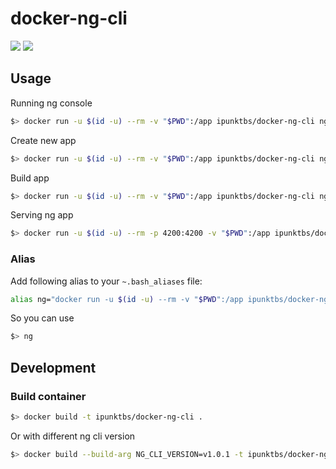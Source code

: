 # docker-ng-cli

[![](https://images.microbadger.com/badges/image/ipunktbs/docker-ng-cli.svg)](https://microbadger.com/images/ipunktbs/docker-ng-cli "Get your own image badge on microbadger.com") [![](https://images.microbadger.com/badges/version/ipunktbs/docker-ng-cli.svg)](https://microbadger.com/images/ipunktbs/docker-ng-cli "Get your own version badge on microbadger.com")

## Usage

Running ng console
```bash
$> docker run -u $(id -u) --rm -v "$PWD":/app ipunktbs/docker-ng-cli ng
```

Create new app
```bash
$> docker run -u $(id -u) --rm -v "$PWD":/app ipunktbs/docker-ng-cli ng new MyApp
```

Build app
```bash
$> docker run -u $(id -u) --rm -v "$PWD":/app ipunktbs/docker-ng-cli ng build
```

Serving ng app
```bash
$> docker run -u $(id -u) --rm -p 4200:4200 -v "$PWD":/app ipunktbs/docker-ng-cli ng serve -host 0.0.0.0
```

### Alias

Add following alias to your `~.bash_aliases` file:
```bash
alias ng="docker run -u $(id -u) --rm -v "$PWD":/app ipunktbs/docker-ng-cli:latest ng"
```

So you can use
```bash
$> ng
```

## Development

### Build container

```bash
$> docker build -t ipunktbs/docker-ng-cli .
```
Or with different ng cli version

```bash
$> docker build --build-arg NG_CLI_VERSION=v1.0.1 -t ipunktbs/docker-ng-cli .
```
